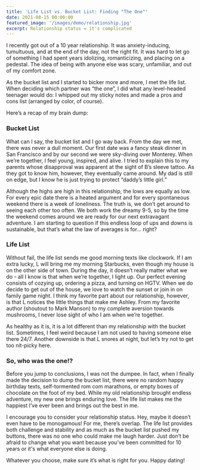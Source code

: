 ```yaml
---
title: 'Life List vs. Bucket List: Finding "The One"'
date: 2021-08-15 00:00:00
featured_image: '/images/demo/relationship.jpg'
excerpt: Relationship status = it's complicated
---
```


I recently got out of a 10 year relationship. It was anxiety-inducing, tumultuous, and at the end of the day, not the right fit. It was hard to let go of something I had spent years idolizing, romanticizing, and placing on a pedestal. The idea of being with anyone else was scary, unfamiliar, and out of my comfort zone.

As the bucket list and I started to bicker more and more, I met the life list. When deciding which partner was “the one”, I did what any level-headed teenager would do: I whipped out my sticky notes and made a pros and cons list (arranged by color, of course).

Here’s a recap of my brain dump:

### Bucket List

What can I say, the bucket list and I go way back. From the day we met, there was never a dull moment. Our first date was a fancy steak dinner in San Francisco and by our second we were sky-diving over Monterey. When we’re together, I feel young, inspired, and alive. I tried to explain this to my parents whose disapproval was apparent at the sight of B’s sleeve tattoo. As they got to know him, however, they eventually came around. My dad is still on edge, but I know he is just trying to protect “daddy’s little girl.” 

Although the highs are high in this relationship, the lows are equally as low. For every epic date there is a heated argument and for every spontaneous weekend there is a week of loneliness. The truth is, we don’t get around to seeing each other too often. We both work the dreamy 9-5, so by the time the weekend comes around we are ready for our next extravagant adventure. I am starting to question if this endless loop of ups and downs is sustainable, but that’s what the law of averages is for… right?

### Life List

Without fail, the life list sends me good morning texts like clockwork. If I am extra lucky, L will bring me my morning Starbucks, even though my house is on the other side of town. During the day, it doesn’t really matter what we do - all I know is that when we’re together, I light up. Our perfect evening consists of cozying up, ordering a pizza, and turning on HGTV. When we do decide to get out of the house, we love to watch the sunset or join in on family game night. I think my favorite part about our relationship, however, is that L notices the little things that make me Ashley. From my favorite author (shoutout to Mark Manson) to my complete aversion towards mushrooms, I never lose sight of who I am when we’re together. 

As healthy as it is, it is a lot different than my relationship with the bucket list. Sometimes, I feel weird because I am not used to having someone else there 24/7. Another downside is that L snores at night, but let’s try not to get too nit-picky here. 

### So, who was the one!?

Before you jump to conclusions, I was not the dumpee. In fact, when I finally made the decision to dump the bucket list, there were no random happy birthday texts, self-tormented rom com marathons, or empty boxes of chocolate on the foot of my bed. While my old relationship brought endless adventure, my new one brings enduring love. The life list makes me the happiest I’ve ever been and brings out the best in me.

I encourage you to consider your relationship status. Hey, maybe it doesn’t even have to be monogamous! For me, there’s overlap. The life list provides both challenge and stability and as much as the bucket list pushed my buttons, there was no one who could make me laugh harder. Just don’t be afraid to change what you want because you’ve been committed for 10 years or it's what everyone else is doing. 

Whatever you choose, make sure it’s what is right for you. Happy dating!




